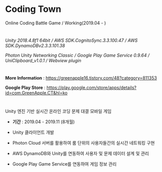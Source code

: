 # Coding Town

Online Coding Battle Game / Working(2019.04 - )

#
*Unity 2018.4.8f1 64bit / AWS SDK.CognitoSync.3.3.100.47 / AWS SDK.DynamoDBv2.3.3.101.38*

*Photon Unity Networking Classic / Google Play Game Service 0.9.64 /  UniClipboard_v1.0.1 / Webview plugin*

#

**More Information**  :  https://greenapple16.tistory.com/48?category=811353

**Google Play Store**  :  https://play.google.com/store/apps/details?id=com.GreenApple.CT&hl=ko
#

Unity 엔진 기반 실시간 온라인 코딩 문제 대결 모바일 게임

- **기간** : 2019.04 - 2019.11 (8개월)

- Unity 클라이언트 개발

- Photon Cloud 서버를 활용하여 룸 단위의 사용자들간의 실시간 네트워킹 구현

- AWS DynamoDB와 Unity를 연동하여 사용자 및 문제 데이터 설계 및 관리

- Google Play Game Service를 연동하여 게임 정보 관리

